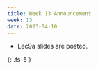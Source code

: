 ```yaml
---
title: Week 13 Announcement
week: 13
date: 2023-04-10
---
```


* Lec9a slides are posted.

{: .fs-5 }
